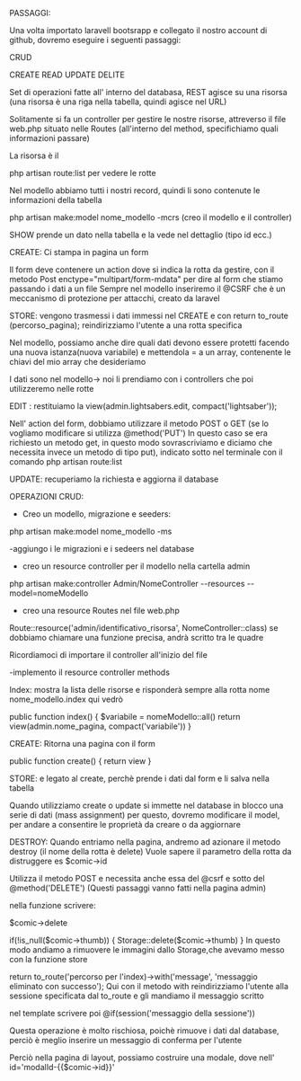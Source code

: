 PASSAGGI:



Una volta importato laravell bootsrapp e collegato il nostro account di github, dovremo eseguire i seguenti passaggi:

CRUD

CREATE 
READ 
UPDATE 
DELITE 

Set di operazioni fatte all' interno del databasa, REST agisce su una risorsa (una risorsa è una riga nella tabella, quindi agisce nel URL) 

Solitamente si fa un controller per gestire le nostre risorse, attreverso il file web.php situato nelle Routes (all'interno del method, specifichiamo quali informazioni passare)

La risorsa è il 

php artisan route:list     per vedere le rotte

Nel modello abbiamo tutti i nostri record, quindi li sono contenute le informazioni della tabella

php artisan make:model nome_modello -mcrs (creo il modello e il controller)

SHOW prende un dato nella tabella e la vede nel dettaglio (tipo id ecc.)

CREATE:  Ci stampa in pagina un form

Il form deve contenere un action dove si indica la rotta da gestire, con il metodo Post enctype="multipart/form-mdata" per dire al form che stiamo passando i dati a un file 
Sempre nel modello inseriremo il @CSRF che è un meccanismo di protezione per attacchi, creato da laravel

STORE: vengono trasmessi i dati immessi nel CREATE e con return to_route (percorso_pagina); reindirizziamo l'utente a una rotta specifica 

Nel modello, possiamo anche dire quali dati devono essere protetti facendo una nuova istanza(nuova variabile) e mettendola = a un array, contenente le chiavi del mio array che desideriamo 

I dati sono nel modello-> noi li prendiamo con i controllers che poi utilizzeremo nelle rotte

EDIT : restituiamo la view(admin.lightsabers.edit, compact('lightsaber'));

Nell' action del form, dobbiamo utilizzare il metodo POST o GET (se lo vogliamo modificare si utilizza @method('PUT') In questo caso se era richiesto un metodo get, in questo modo sovrascriviamo e diciamo che necessita invece un metodo di tipo put), indicato sotto nel terminale con il comando php artisan route:list

UPDATE: recuperiamo la richiesta e aggiorna il database

OPERAZIONI CRUD:

- Creo un modello, migrazione e seeders:


php artisan make:model nome_modello -ms

-aggiungo i le migrazioni e i sedeers nel database


- creo un resource controller per il modello nella cartella admin 

php artisan make:controller Admin/NomeController --resources --model=nomeModello



- creo una resource Routes nel file web.php

Route::resource('admin/identificativo_risorsa', NomeController::class) se dobbiamo chiamare una funzione precisa, andrà scritto tra le quadre

Ricordiamoci di importare il controller all'inizio del file

-implemento il resource controller methods

Index: mostra la lista delle risorse e risponderà sempre alla rotta nome nome_modello.index qui vedrò

public function index() {
    $variabile = nomeModello::all()
    return view(admin.nome_pagina, compact('variabile'))
}

CREATE: Ritorna una pagina con il form

public function create() {
    return view
}

STORE: e legato al create, perchè prende i dati dal form e li salva nella tabella


Quando utilizziamo create o update si immette nel database in blocco una serie di dati (mass assignment) per questo, dovremo modificare il model, per andare a consentire le proprietà da creare o da aggiornare



DESTROY: Quando entriamo nella pagina, andremo ad azionare il metodo destroy (il nome della rotta è delete)
Vuole sapere il parametro della rotta da distruggere es $comic->id

Utilizza il metodo POST e necessita anche essa del @csrf e sotto del @method('DELETE')
(Questi passaggi vanno fatti nella pagina admin)

nella funzione scrivere:

$comic->delete

if(!is_null($comic->thumb)) {
    Storage::delete($comic->thumb)
}
In questo modo andiamo a rimuovere le immagini dallo Storage,che avevamo messo con la funzione store

return to_route('percorso per l'index)->with('message', 'messaggio eliminato con successo'); 
Qui con il metodo with reindirizziamo l'utente alla sessione specificata dal to_route e gli mandiamo il messaggio scritto

nel template scrivere poi @if(session('messaggio della sessione'))

Questa operazione è molto rischiosa, poichè rimuove i dati dal database, perciò è meglio inserire un messaggio di conferma per l'utente

Perciò nella pagina di layout, possiamo costruire una modale, dove nell' id='modalId-{{$comic->id}}'



